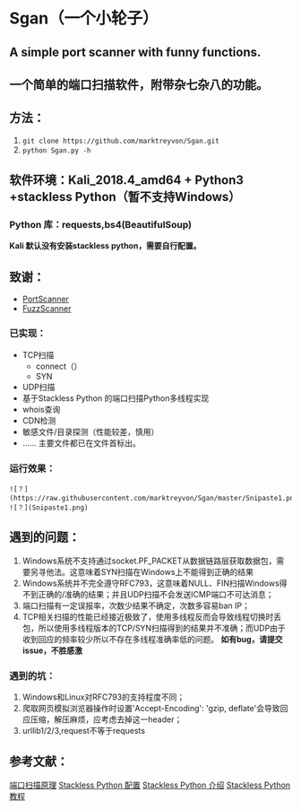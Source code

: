# Sgan（一个小轮子）

## A simple port scanner with funny functions.

## 一个简单的端口扫描软件，附带杂七杂八的功能。

## 方法：

1. `git clone https://github.com/marktreyvon/Sgan.git` 
2. `python Sgan.py -h`

## 软件环境：Kali_2018.4_amd64 + Python3 +stackless Python（暂不支持Windows）

### Python 库：requests,bs4(BeautifulSoup)

**Kali 默认没有安装stackless python，需要自行配置。**

## 致谢：

- [PortScanner](https://github.com/se55i0n/PortScanner)  
- [FuzzScanner](https://github.com/TideSec/FuzzScanner)

### 已实现：

- TCP扫描
  - connect（）
  - SYN
- UDP扫描
- 基于Stackless Python 的端口扫描Python多线程实现
- whois查询
- CDN检测
- 敏感文件/目录探测（性能较差，慎用）
- ……
主要文件都已在文件首标出。
### 运行效果：
    ![？](https://raw.githubusercontent.com/marktreyvon/Sgan/master/Snipaste1.png)
    ![？](Snipaste1.png)

## 遇到的问题：
1. Windows系统不支持通过socket.PF_PACKET从数据链路层获取数据包，需要另寻他法。这意味着SYN扫描在Windows上不能得到正确的结果
2. Windows系统并不完全遵守RFC793，这意味着NULL、FIN扫描Windows得不到正确的/准确的结果；并且UDP扫描不会发送ICMP端口不可达消息；
3. 端口扫描有一定误报率，次数少结果不确定，次数多容易ban IP；
4. TCP相关扫描的性能已经接近极致了，使用多线程反而会导致线程切换时丢包，所以使用多线程版本的TCP/SYN扫描得到的结果并不准确；而UDP由于收到回应的频率较少所以不存在多线程准确率低的问题。
**如有bug，请提交issue，不胜感激**

### 遇到的坑：
1. Windows和Linux对RFC793的支持程度不同；
2. 爬取网页模拟浏览器操作时设置'Accept-Encoding': 'gzip, deflate'会导致回应压缩，解压麻烦，应考虑去掉这一header；
3. urllib1/2/3,request不等于requests

## 参考文献：
[端口扫描原理](https://zenoh.iteye.com/blog/1264915)
[Stackless Python 配置](https://blog.csdn.net/BuZaiShaBi/article/details/39237867)
[Stackless Python 介绍](http://lcwangchao.github.io/python/2012/09/10/stackless/)
[Stackless Python 教程](https://www.grant-olson.net/files/why_stackless.html#tasklets)